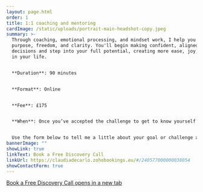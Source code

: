 ```yaml
---
layout: page.html
order: 1
title: 1:1 coaching and mentoring
cardImage: /static/uploads/portrait-main-headshot-copy.jpeg
summary: >-
  Through coaching, emotional processing, and mindset work, I help you live with
  purpose, freedom, and clarity. You'll begin making confident, aligned
  decisions and step into your full potential, creating more ease, joy, and flow
  in your life.


  **Duration**: 90 minutes


  **Format**: Online


  **Fee**: £175


  **When**: Once you’ve accepted the challenge to get to know yourself and change your reality from the inside out, get in touch and we’ll find a time slot.


  Use the form below to tell me a little about your goal or challenge and some availability, and I’ll get back to you to arrange a free discovery call.
bannerImage: ""
showLink: true
linkText: Book a Free Discovery Call
linkUrl: https://claudiadecarlo.zohobookings.eu/#/240577000000038054
showContactForm: true
---
```

<a href="https://claudiadecarlo.zohobookings.eu/#/240577000000038054" rel="noopener noreferrer" class="btn" target="_blank">Book a Free Discovery Call <span class="sr-only">opens in a new tab</span></a>
